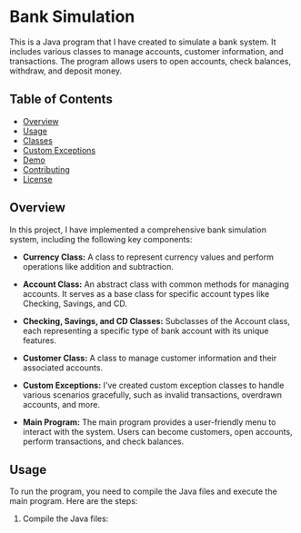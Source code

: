 # Bank Simulation

This is a Java program that I have created to simulate a bank system. It includes various classes to manage accounts, customer information, and transactions. The program allows users to open accounts, check balances, withdraw, and deposit money.

## Table of Contents

- [Overview](#overview)
- [Usage](#usage)
- [Classes](#classes)
- [Custom Exceptions](#custom-exceptions)
- [Demo](#demo)
- [Contributing](#contributing)
- [License](#license)

## Overview

In this project, I have implemented a comprehensive bank simulation system, including the following key components:

- **Currency Class:** A class to represent currency values and perform operations like addition and subtraction.

- **Account Class:** An abstract class with common methods for managing accounts. It serves as a base class for specific account types like Checking, Savings, and CD.

- **Checking, Savings, and CD Classes:** Subclasses of the Account class, each representing a specific type of bank account with its unique features.

- **Customer Class:** A class to manage customer information and their associated accounts.

- **Custom Exceptions:** I've created custom exception classes to handle various scenarios gracefully, such as invalid transactions, overdrawn accounts, and more.

- **Main Program:** The main program provides a user-friendly menu to interact with the system. Users can become customers, open accounts, perform transactions, and check balances.

## Usage

To run the program, you need to compile the Java files and execute the main program. Here are the steps:

1. Compile the Java files:
